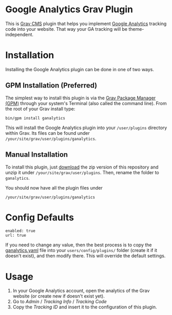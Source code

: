 # Google Analytics Grav Plugin

This is [Grav CMS](http://getgrav.org) plugin that helps you implement [Google Analytics](https://www.google.com/analytics) tracking code into your website. That way your GA tracking will be theme-independent.

# Installation

Installing the Google Analytics plugin can be done in one of two ways.

## GPM Installation (Preferred)

The simplest way to install this plugin is via the [Grav Package Manager (GPM)](http://learn.getgrav.org/advanced/grav-gpm) through your system's Terminal (also called the command line).  From the root of your Grav install type:

    bin/gpm install ganalytics

This will install the Google Analytics plugin into your `/user/plugins` directory within Grav. Its files can be found under `/your/site/grav/user/plugins/ganalytics`.

## Manual Installation

To install this plugin, just [download](https://github.com/escopecz/grav-ganalytics/archive/master.zip) the zip version of this repository and unzip it under `/your/site/grav/user/plugins`. Then, rename the folder to `ganalytics`.

You should now have all the plugin files under

    /your/site/grav/user/plugins/ganalytics

# Config Defaults

```
enabled: true
url: true
```

If you need to change any value, then the best process is to copy the [ganalytics.yaml](ganalytics.yaml) file into your `users/config/plugins/` folder (create it if it doesn't exist), and then modify there.  This will override the default settings.

# Usage

1. In your Google Analytics account, open the analytics of the Grav website (or create new if doesn't exist yet).
2. Go to *Admin* / *Tracking Info* / *Tracking Code*
3. Copy the *Tracking ID* and insert it to the configuration of this plugin.
